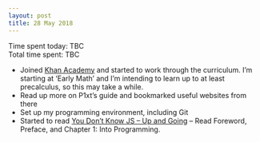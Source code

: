 ```yaml
---
layout: post
title: 28 May 2018
---
```


Time spent today: TBC  
Total time spent: TBC

* Joined [Khan Academy](https://www.khanacademy.com) and started to work through the curriculum. I’m starting at ‘Early Math’ and I’m intending to learn up to at least precalculus, so this may take a while.
* Read up more on P1xt’s guide and bookmarked useful websites from there
* Set up my programming environment, including Git
* Started to read [You Don’t Know JS – Up and Going](https://github.com/getify/You-Dont-Know-JS/blob/master/up%20&%20going/README.md)
– Read Foreword, Preface, and Chapter 1: Into Programming.



